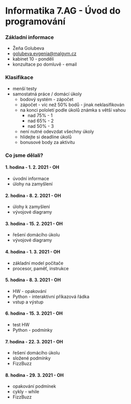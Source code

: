 # Informatika 7.AG - Úvod do programování

### Základní informace
- Žeňa Golubeva
- golubeva.evgenia@malgym.cz
- kabinet 10 - pondělí
- konzultace po domluvě - email

### Klasifikace
- menší testy
- samostatná práce / domácí úkoly
  - bodový systém - zápočet
  - zápočet - víc než 50% bodů - jinak neklasifikován
  - na konci pololetí podle úkolů známka s větší vahou
    - nad 75% - 1
    - nad 65% - 2
    - nad 50% - 3
  - není nutné odevzdat všechny úkoly
  - hlídejte si deadline úkolů
  - bonusové body za aktivitu

### Co jsme dělali?

#### 1. hodina - 1. 2. 2021 - OH
- úvodní informace
- úlohy na zamyšlení

#### 2. hodina - 8. 2. 2021 - OH
- úlohy k zamyšlení
- vývojové diagramy

#### 3. hodina - 15. 2. 2021 - OH
- řešení domácího úkolu
- vývojové diagramy

#### 4. hodina - 1. 3. 2021 - OH
- základní model počítače
- procesor, paměť, instrukce

#### 5. hodina - 8. 3. 2021 - OH
- HW - opakování
- Python - interaktivní příkazová řádka
- vstup a výstup

#### 6. hodina - 15. 3. 2021 - OH
- test HW
- Python - podmínky

#### 7. hodina - 22. 3. 2021 - OH
- řešení domácího úkolu
- složené podmínky
- FizzBuzz

#### 8. hodina - 29. 3. 2021 - OH
- opakování podmínek
- cykly - while
- FizzBuzz



